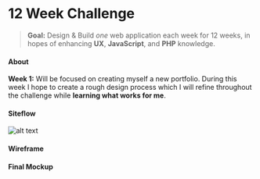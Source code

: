 12 Week Challenge 
======

>**Goal:** Design & Build *one* web application each week for 12 weeks, in hopes of enhancing **UX**, **JavaScript**, and **PHP** knowledge.

#### About
**Week 1:**
Will be focused on creating myself a new portfolio. During this week I hope to create a rough design process which I will refine throughout the challenge while **learning what works for me**. 

#### Siteflow 
![alt text](https://cloud.githubusercontent.com/assets/15793521/22724193/48477e96-ed8a-11e6-8825-703aad0c2fba.png)

#### Wireframe

#### Final Mockup 

